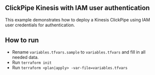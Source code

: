 ## ClickPipe Kinesis with IAM user authentication

This example demonstrates how to deploy a Kinesis ClickPipe using IAM user credentials for authentication.

## How to run

- Rename `variables.tfvars.sample` to `variables.tfvars` and fill in all needed data.
- Run `terraform init`
- Run `terraform <plan|apply> -var-file=variables.tfvars`
